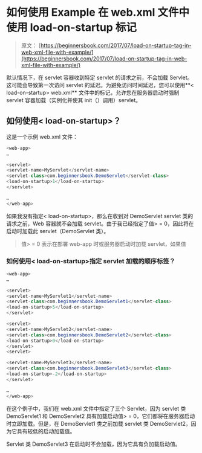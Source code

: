 # 如何使用 Example 在 web.xml 文件中使用 load-on-startup 标记

> 原文： [https://beginnersbook.com/2017/07/load-on-startup-tag-in-web-xml-file-with-example/](https://beginnersbook.com/2017/07/load-on-startup-tag-in-web-xml-file-with-example/)

默认情况下，在 servlet 容器收到特定 servlet 的请求之前，不会加载 Servlet。这可能会导致第一次访问 servlet 的延迟。为避免访问时间延迟，您可以使用**&lt; load-on-startup&gt; web.xml** 文件中的标记，允许您在服务器启动时强制 servlet 容器加载（实例化并使其 init（）调用）servlet。

## 如何使用&lt; load-on-startup&gt;？

这是一个示例 web.xml 文件：

```java
<web-app>
…

<servlet>
<servlet-name>MyServlet</servlet-name>
<servlet-class>com.beginnersbook.DemoServlet</servlet-class>
<load-on-startup>1</load-on-startup>
</servlet>

…
</web-app>
```

如果我没有指定&lt; load-on-startup&gt;，那么在收到对 DemoServlet servlet 类的请求之前，Web 容器就不会加载 servlet。由于我已经指定了值&gt; = 0，因此将在启动时加载此 servlet（DemoServlet 类）。

> 值&gt; = 0 表示在部署 web-app 时或服务器启动时加载 servlet，如果值

### 如何使用&lt; load-on-startup&gt;指定 servlet 加载的顺序标签？

```java
<web-app>
…

<servlet>
<servlet-name>MyServlet1</servlet-name>
<servlet-class>com.beginnersbook.DemoServlet1</servlet-class>
<load-on-startup>5</load-on-startup>
</servlet>

<servlet>
<servlet-name>MyServlet2</servlet-name>
<servlet-class>com.beginnersbook.DemoServlet2</servlet-class>
<load-on-startup>0</load-on-startup>
</servlet>
<servlet>

<servlet-name>MyServlet3</servlet-name>
<servlet-class>com.beginnersbook.DemoServlet3</servlet-class>
<load-on-startup>-2</load-on-startup>
</servlet>

…
</web-app>
```

在这个例子中，我们在 web.xml 文件中指定了三个 Servlet，因为 servlet 类 DemoServlet1 和 DemoServlet2 具有加载启动值&gt; = 0，它们都将在服务器启动时立即加载。但是，在 DemoServlet1 类之前加载 servlet 类 DemoServlet2，因为它具有较低的启动加载值。

Servlet 类 DemoServlet3 在启动时不会加载，因为它具有负加载启动值。